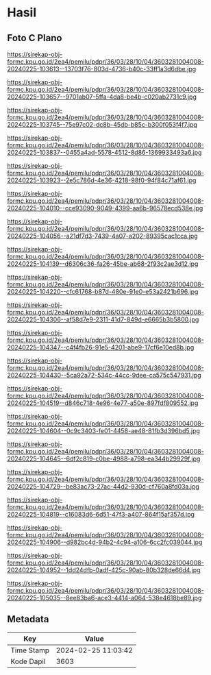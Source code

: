 # Hasil

## Foto C Plano

https://sirekap-obj-formc.kpu.go.id/2ea4/pemilu/pdpr/36/03/28/10/04/3603281004008-20240225-103613--13703f76-803d-4736-b40c-33ff1a3d6dbe.jpg

https://sirekap-obj-formc.kpu.go.id/2ea4/pemilu/pdpr/36/03/28/10/04/3603281004008-20240225-103657--9701ab07-5ffa-4da8-be4b-c020ab2731c9.jpg

https://sirekap-obj-formc.kpu.go.id/2ea4/pemilu/pdpr/36/03/28/10/04/3603281004008-20240225-103745--75e97c02-dc8b-45db-b85c-b300f053f4f7.jpg

https://sirekap-obj-formc.kpu.go.id/2ea4/pemilu/pdpr/36/03/28/10/04/3603281004008-20240225-103837--0455a4ad-5578-4512-8d86-1369933493a6.jpg

https://sirekap-obj-formc.kpu.go.id/2ea4/pemilu/pdpr/36/03/28/10/04/3603281004008-20240225-103923--2e5c786d-4e36-4218-98f0-94f84c71af61.jpg

https://sirekap-obj-formc.kpu.go.id/2ea4/pemilu/pdpr/36/03/28/10/04/3603281004008-20240225-104010--cce93090-9049-4399-aa6b-96578ecd538e.jpg

https://sirekap-obj-formc.kpu.go.id/2ea4/pemilu/pdpr/36/03/28/10/04/3603281004008-20240225-104056--a21df7d3-7439-4a07-a202-89395cac1cca.jpg

https://sirekap-obj-formc.kpu.go.id/2ea4/pemilu/pdpr/36/03/28/10/04/3603281004008-20240225-104139--d6306c36-fa26-45be-ab68-2f93c2ae3d12.jpg

https://sirekap-obj-formc.kpu.go.id/2ea4/pemilu/pdpr/36/03/28/10/04/3603281004008-20240225-104220--cfc61768-b87d-480e-91e0-e53a2421b696.jpg

https://sirekap-obj-formc.kpu.go.id/2ea4/pemilu/pdpr/36/03/28/10/04/3603281004008-20240225-104306--af58d7e9-2311-41d7-849d-e6665b3b5800.jpg

https://sirekap-obj-formc.kpu.go.id/2ea4/pemilu/pdpr/36/03/28/10/04/3603281004008-20240225-104347--c4f4fb26-91e5-4201-abe9-17cf6e10ed8b.jpg

https://sirekap-obj-formc.kpu.go.id/2ea4/pemilu/pdpr/36/03/28/10/04/3603281004008-20240225-104430--5ca92a72-534c-44cc-9dee-ca575c547931.jpg

https://sirekap-obj-formc.kpu.go.id/2ea4/pemilu/pdpr/36/03/28/10/04/3603281004008-20240225-104519--d846c718-4e96-4e77-a50e-897fdf809552.jpg

https://sirekap-obj-formc.kpu.go.id/2ea4/pemilu/pdpr/36/03/28/10/04/3603281004008-20240225-104604--0c9c3403-fe01-4458-ae48-81fb3d396bd5.jpg

https://sirekap-obj-formc.kpu.go.id/2ea4/pemilu/pdpr/36/03/28/10/04/3603281004008-20240225-104645--6df2c819-c0be-4988-a798-ea344b29929f.jpg

https://sirekap-obj-formc.kpu.go.id/2ea4/pemilu/pdpr/36/03/28/10/04/3603281004008-20240225-104729--be83ac73-27ac-44d2-930d-cf760a8fd03a.jpg

https://sirekap-obj-formc.kpu.go.id/2ea4/pemilu/pdpr/36/03/28/10/04/3603281004008-20240225-104819--c16083d6-6d51-47f3-a407-864f15af357d.jpg

https://sirekap-obj-formc.kpu.go.id/2ea4/pemilu/pdpr/36/03/28/10/04/3603281004008-20240225-104906--d982bc4d-94b2-4c94-a106-6cc2fc039044.jpg

https://sirekap-obj-formc.kpu.go.id/2ea4/pemilu/pdpr/36/03/28/10/04/3603281004008-20240225-104952--1dd24dfb-0adf-425c-90ab-80b328de66d4.jpg

https://sirekap-obj-formc.kpu.go.id/2ea4/pemilu/pdpr/36/03/28/10/04/3603281004008-20240225-105035--8ee83ba6-ace3-4414-a064-538e4618be89.jpg


## Metadata

| Key        | Value               |
| ---------- | ------------------- |
| Time Stamp | 2024-02-25 11:03:42 |
| Kode Dapil | 3603                |



